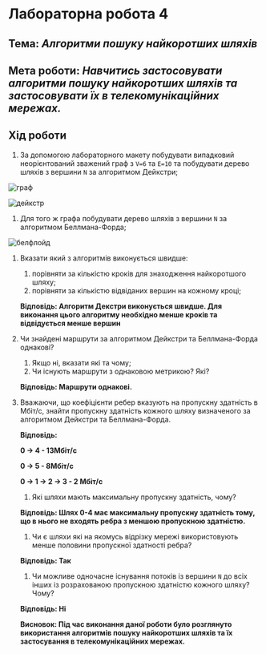 # Лабораторна робота 4
## Тема: _Алгоритми пошуку найкоротших шляхів_
## Мета роботи: _Навчитись застосовувати алгоритми пошуку найкоротших шляхів та застосовувати їх в телекомунікаційних мережах._

## Хід роботи

1. За допомогою лабораторного макету побудувати випадковий неорієнтований зважений граф з `V=6` та `E=10` та побудувати дерево шляхів з вершини `N` за алгоритмом Дейкстри;

![граф](https://github.com/Bohdansenyk/senyk-lab-totk-2021/blob/817397d7b584346b0d4de1546d96355dc0252499/lab_4/lab4_1.png)

![дейкстр](https://github.com/Bohdansenyk/senyk-lab-totk-2021/blob/817397d7b584346b0d4de1546d96355dc0252499/lab_4/lab4_2.png)

1. Для того ж графа побудувати дерево шляхів з вершини `N` за алгоритмом Беллмана-Форда;

![белфлойд](https://github.com/Bohdansenyk/senyk-lab-totk-2021/blob/817397d7b584346b0d4de1546d96355dc0252499/lab_4/lab4_3.png)

1. Вказати який з алгоритмів виконується швидше:
    1. порівняти за кількістю кроків для знаходження найкоротшого шляху;
    1. порівняти за кількістю відвіданих вершин на кожному кроці;

   **Відповідь: Алгоритм Декстри виконується швидше. Для виконання цього алгоритму необхідно менше кроків та відвідується менше вершин**

1. Чи знайдені маршрути за алгоритмом Дейкстри та Беллмана-Форда однакові?
    1. Якщо ні, вказати які та чому;
    1. Чи існують маршрути з однаковою метрикою? Які?

   **Відповідь: Маршрути однакові.**

1. Вважаючи, що коефіцієнти ребер вказують на пропускну здатність в Мбіт/с, знайти пропускну здатність кожного шляху визначеного за алгоритмом Дейкстри та Беллмана-Форда.

   **Відповідь:**

   **0 -> 4 - 13Мбіт/c**

   **0 -> 5  - 8Мбіт/c**

   **0 -> 1 -> 2 -> 3 - 2 Мбіт/c**

    1. Які шляхи мають максимальну пропускну здатність, чому?

   **Відповідь: Шлях 0-4 має максимальну пропускну здатність тому, що в нього не входять ребра з меншою пропускною здатністю.**

    1. Чи є шляхи які на якомусь відрізку мережі використовують менше половини пропускної здатності ребра?

   **Відповідь: Так**

    1. Чи можливе одночасне існування потоків із вершини `N` до всіх інших із розрахованою пропускною здатністю кожного шляху? Чому?

   **Відповідь: Ні**

   **Висновок: Під час виконання даної роботи було розглянуто використання алгоритмів пошуку найкоротших шляхів та їх застосування в телекомунікаційних мережах.**
